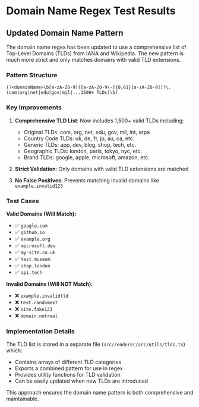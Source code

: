 # Domain Name Regex Test Results

## Updated Domain Name Pattern

The domain name regex has been updated to use a comprehensive list of Top-Level Domains (TLDs) from IANA and Wikipedia. The new pattern is much more strict and only matches domains with valid TLD extensions.

### Pattern Structure

```regex
(?<domainName>\b[a-zA-Z0-9]([a-zA-Z0-9\-]{0,61}[a-zA-Z0-9])?\.(com|org|net|edu|gov|mil|...1500+ TLDs)\b)
```

### Key Improvements

1. **Comprehensive TLD List**: Now includes 1,500+ valid TLDs including:
   - Original TLDs: com, org, net, edu, gov, mil, int, arpa
   - Country Code TLDs: uk, de, fr, jp, au, ca, etc.
   - Generic TLDs: app, dev, blog, shop, tech, etc.
   - Geographic TLDs: london, paris, tokyo, nyc, etc.
   - Brand TLDs: google, apple, microsoft, amazon, etc.

2. **Strict Validation**: Only domains with valid TLD extensions are matched
3. **No False Positives**: Prevents matching invalid domains like `example.invalid123`

### Test Cases

**Valid Domains (Will Match):**

- ✅ `google.com`
- ✅ `github.io`
- ✅ `example.org`
- ✅ `microsoft.dev`
- ✅ `my-site.co.uk`
- ✅ `test.museum`
- ✅ `shop.london`
- ✅ `api.tech`

**Invalid Domains (Will NOT Match):**

- ❌ `example.invalidtld`
- ❌ `test.randomext`
- ❌ `site.fake123`
- ❌ `domain.notreal`

### Implementation Details

The TLD list is stored in a separate file (`src/renderer/src/utils/tlds.ts`) which:

- Contains arrays of different TLD categories
- Exports a combined pattern for use in regex
- Provides utility functions for TLD validation
- Can be easily updated when new TLDs are introduced

This approach ensures the domain name pattern is both comprehensive and maintainable.
